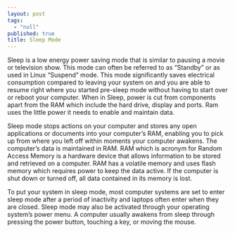 ```yaml
---
layout: post
tags: 
  - "null"
published: true
title: Sleep Mode
---
```




Sleep is a low energy power saving mode that is similar to pausing a movie or television show.  This mode can often be referred to as “Standby” or as used in Linux “Suspend” mode. This mode significantly saves electrical consumption compared to leaving your system on and you are able to resume right where you started pre-sleep mode without having to start over or reboot your computer.  When in Sleep, power is cut from components apart from the RAM which include the hard drive, display and ports.  Ram uses the little power it needs to enable and maintain data. 

Sleep mode stops actions on your computer and stores any open applications or documents into your computer’s RAM, enabling you to pick up from where you left off within moments your computer awakens.  The computer’s data is maintained in RAM. RAM which is acronym for Random Access Memory is a hardware device that allows information to be stored and retrieved on a computer. RAM has a volatile memory and uses flash memory which requires power to keep the data active.  If the computer is shut down or turned off, all data contained in its memory is lost.
 
To put your system in sleep mode, most computer systems are set to enter sleep mode after a period of inactivity and laptops often enter when they are closed. Sleep mode may also be activated through your operating system’s power menu.  A computer usually awakens from sleep through pressing the power button, touching a key, or moving the mouse.
